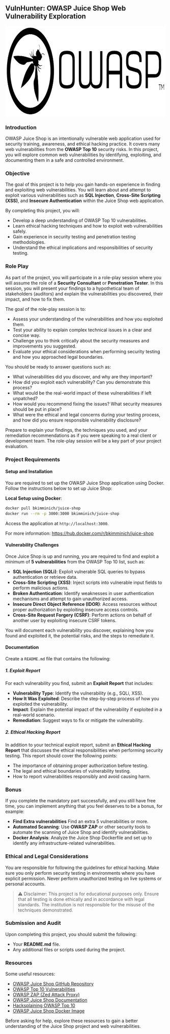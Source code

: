 ## VulnHunter: OWASP Juice Shop Web Vulnerability Exploration

<center>
<img src="resources/owasp-logo.png" style="width: 922px; height: 282px;">
</center>

### Introduction

OWASP Juice Shop is an intentionally vulnerable web application used for security training, awareness, and ethical hacking practice. It covers many web vulnerabilities from the **OWASP Top 10** security risks. In this project, you will explore common web vulnerabilities by identifying, exploiting, and documenting them in a safe and controlled environment.

### Objective

The goal of this project is to help you gain hands-on experience in finding and exploiting web vulnerabilities. You will learn about and attempt to exploit various vulnerabilities such as **SQL Injection**, **Cross-Site Scripting (XSS)**, and **Insecure Authentication** within the Juice Shop web application.

By completing this project, you will:

- Develop a deep understanding of OWASP Top 10 vulnerabilities.
- Learn ethical hacking techniques and how to exploit web vulnerabilities safely.
- Gain experience in security testing and penetration testing methodologies.
- Understand the ethical implications and responsibilities of security testing.

### Role Play

As part of the project, you will participate in a role-play session where you will assume the role of a **Security Consultant** or **Penetration Tester**. In this session, you will present your findings to a hypothetical team of stakeholders (auditors) and explain the vulnerabilities you discovered, their impact, and how to fix them.

The goal of the role-play session is to:

- Assess your understanding of the vulnerabilities and how you exploited them.
- Test your ability to explain complex technical issues in a clear and concise way.
- Challenge you to think critically about the security measures and improvements you suggested.
- Evaluate your ethical considerations when performing security testing and how you approached legal boundaries.

You should be ready to answer questions such as:

- What vulnerabilities did you discover, and why are they important?
- How did you exploit each vulnerability? Can you demonstrate this process?
- What would be the real-world impact of these vulnerabilities if left unpatched?
- How would you recommend fixing the issues? What security measures should be put in place?
- What were the ethical and legal concerns during your testing process, and how did you ensure responsible vulnerability disclosure?

Prepare to explain your findings, the techniques you used, and your remediation recommendations as if you were speaking to a real client or development team. The role-play session will be a key part of your project evaluation.

### Project Requirements

#### Setup and Installation

You are required to set up the OWASP Juice Shop application using Docker. Follow the instructions below to set up Juice Shop:

**Local Setup using Docker**:

```sh
docker pull bkimminich/juice-shop
docker run --rm -p 3000:3000 bkimminich/juice-shop
```

Access the application at `http://localhost:3000`.

For more information: https://hub.docker.com/r/bkimminich/juice-shop

#### Vulnerability Challenges

Once Juice Shop is up and running, you are required to find and exploit a minimum of **5 vulnerabilities** from the OWASP Top 10 list, such as:

- **SQL Injection (SQLi)**: Exploit vulnerable SQL queries to bypass authentication or retrieve data.
- **Cross-Site Scripting (XSS)**: Inject scripts into vulnerable input fields to perform malicious actions.
- **Broken Authentication**: Identify weaknesses in user authentication mechanisms and attempt to gain unauthorized access.
- **Insecure Direct Object Reference (IDOR)**: Access resources without proper authorization by exploiting insecure access controls.
- **Cross-Site Request Forgery (CSRF)**: Perform actions on behalf of another user by exploiting insecure CSRF tokens.

You will document each vulnerability you discover, explaining how you found and exploited it, the potential risks, and the steps to remediate it.

#### Documentation

Create a `README.md` file that contains the following:

##### 1. Exploit Report

For each vulnerability you find, submit an **Exploit Report** that includes:

- **Vulnerability Type**: Identify the vulnerability (e.g., SQLi, XSS).
- **How It Was Exploited**: Describe the step-by-step process of how you exploited the vulnerability.
- **Impact**: Explain the potential impact of the vulnerability if exploited in a real-world scenario.
- **Remediation**: Suggest ways to fix or mitigate the vulnerability.

##### 2. Ethical Hacking Report

In addition to your technical exploit report, submit an **Ethical Hacking Report** that discusses the ethical responsibilities when performing security testing. This report should cover the following points:

- The importance of obtaining proper authorization before testing.
- The legal and ethical boundaries of vulnerability testing.
- How to report vulnerabilities responsibly and avoid causing harm.

### Bonus

If you complete the mandatory part successfully, and you still have free time, you can implement anything that you feel deserves to be a bonus, for example:

- **Find Extra vulnerabilities** Find an extra 5 vulnerabilities or more.
- **Automated Scanning**: Use **OWASP ZAP** or other security tools to automate the scanning of Juice Shop and identify vulnerabilities.
- **Docker Analysis**: Analyze the Juice Shop Dockerfile and set up to identify any infrastructure-related vulnerabilities.

### Ethical and Legal Considerations

You are responsible for following the guidelines for ethical hacking. Make sure you only perform security testing in environments where you have explicit permission. Never perform unauthorized testing on live systems or personal accounts.

> ⚠️ Disclaimer: This project is for educational purposes only. Ensure that all testing is done ethically and in accordance with legal standards. The institution is not responsible for the misuse of the techniques demonstrated.

### Submission and Audit

Upon completing this project, you should submit the following:

- Your **README.md** file.
- Any additional files or scripts used during the project.

### Resources

Some useful resources:

- [OWASP Juice Shop GitHub Repository](https://github.com/juice-shop/juice-shop)
- [OWASP Top 10 Vulnerabilities](https://owasp.org/www-project-top-ten/)
- [OWASP ZAP (Zed Attack Proxy)](https://owasp.org/www-project-zap/)
- [OWASP Juice Shop Documentation](https://owasp-juice.shop/)
- [Hacksplaining OWASP Top 10](https://www.hacksplaining.com/owasp)
- [OWASP Juice Shop Docker Image](https://hub.docker.com/r/bkimminich/juice-shop)

Before asking for help, explore these resources to gain a better understanding of the Juice Shop project and web vulnerabilities.
